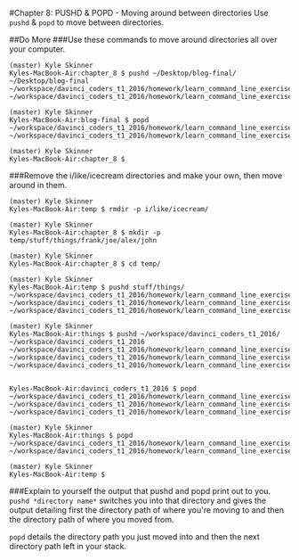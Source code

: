 #Chapter 8: PUSHD & POPD - Moving around between directories
Use `pushd` & `popd` to move between directories.

##Do More
###Use these commands to move around directories all over your computer.
```
(master) Kyle Skinner
Kyles-MacBook-Air:chapter_8 $ pushd ~/Desktop/blog-final/
~/Desktop/blog-final ~/workspace/davinci_coders_t1_2016/homework/learn_command_line_exercises/chapter_8 ~/workspace/davinci_coders_t1_2016/homework/learn_command_line_exercises/chapter_8/temp

(master) Kyle Skinner
Kyles-MacBook-Air:blog-final $ popd
~/workspace/davinci_coders_t1_2016/homework/learn_command_line_exercises/chapter_8 ~/workspace/davinci_coders_t1_2016/homework/learn_command_line_exercises/chapter_8/temp

(master) Kyle Skinner
Kyles-MacBook-Air:chapter_8 $
```

###Remove the i/like/icecream directories and make your own, then move around in them.
```
(master) Kyle Skinner
Kyles-MacBook-Air:temp $ rmdir -p i/like/icecream/
```

```
(master) Kyle Skinner
Kyles-MacBook-Air:chapter_8 $ mkdir -p temp/stuff/things/frank/joe/alex/john

(master) Kyle Skinner
Kyles-MacBook-Air:chapter_8 $ cd temp/

(master) Kyle Skinner
Kyles-MacBook-Air:temp $ pushd stuff/things/
~/workspace/davinci_coders_t1_2016/homework/learn_command_line_exercises/chapter_8/temp/stuff/things ~/workspace/davinci_coders_t1_2016/homework/learn_command_line_exercises/chapter_8/temp ~/workspace/davinci_coders_t1_2016/homework/learn_command_line_exercises/chapter_8/temp

(master) Kyle Skinner
Kyles-MacBook-Air:things $ pushd ~/workspace/davinci_coders_t1_2016/
~/workspace/davinci_coders_t1_2016 ~/workspace/davinci_coders_t1_2016/homework/learn_command_line_exercises/chapter_8/temp/stuff/things ~/workspace/davinci_coders_t1_2016/homework/learn_command_line_exercises/chapter_8/temp ~/workspace/davinci_coders_t1_2016/homework/learn_command_line_exercises/chapter_8/temp


Kyles-MacBook-Air:davinci_coders_t1_2016 $ popd
~/workspace/davinci_coders_t1_2016/homework/learn_command_line_exercises/chapter_8/temp/stuff/things ~/workspace/davinci_coders_t1_2016/homework/learn_command_line_exercises/chapter_8/temp ~/workspace/davinci_coders_t1_2016/homework/learn_command_line_exercises/chapter_8/temp

(master) Kyle Skinner
Kyles-MacBook-Air:things $ popd
~/workspace/davinci_coders_t1_2016/homework/learn_command_line_exercises/chapter_8/temp ~/workspace/davinci_coders_t1_2016/homework/learn_command_line_exercises/chapter_8/temp

(master) Kyle Skinner
Kyles-MacBook-Air:temp $
```

###Explain to yourself the output that pushd and popd print out to you.
`pushd *directory name*` switches you into that directory and gives the output detailing first the directory path of where you're moving to and then the directory path of where you moved from.

`popd` details the directory path you just moved into and then the next directory path left in your stack.
